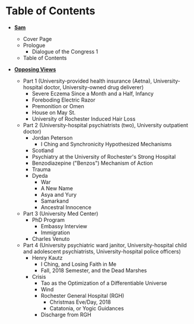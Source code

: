# Table of Contents

- [**Sam**](./)
  - Cover Page
  - Prologue
    - Dialogue of the Congress 1
  - Table of Contents

- [**Opposing Views**](/2-Opposing-Views)
    - Part 1 (University-provided health insurance (Aetna), University-hospital doctor, University-owned drug deliverer)
      - Severe Eczema Since a Month and a Half, Infancy
      - Foreboding Electric Razor
      - Premonition or Omen
      - House on May St.
      - University of Rochester Induced Hair Loss 
    - Part 2 (University-hospital psychiatrists (two), University outpatient doctor) 
      - Jordan Peterson
        - I Ching and Synchronicity Hypothesized Mechanisms
      - Scotland
      - Psychiatry at the University of Rochester's Strong Hospital
      - Benzodiazepine ("Benzos") Mechanism of Action
      - Trauma
      - Dyeda
        - War
        - A New Name
        - Asya and Yury
        - Samarkand
        - Ancestral Innocence
    - Part 3 (University Med Center)
      - PhD Program
        - Embassy Interview
        - Immigration
      - Charles Venuto
    - Part 4 (University psychiatric ward janitor, University-hospital child and adolescent psychiatrists, University-hospital police officers)
      - Henry Kautz <!--(Limitations of Western philosophy)-->
        - I Ching, and Losing Faith in Me
        - Fall, 2018 Semester, and the Dead Marshes
      - C<!--Psychosis c-->risis
          - Tao as the Optimization of a Differentiable Universe
          - Wind
          - Rochester General Hospital (RGH)
            - Christmas Eve/Day, 2018
            - Catatonia, or Yogic Guidances
          - Discharge from RGH
